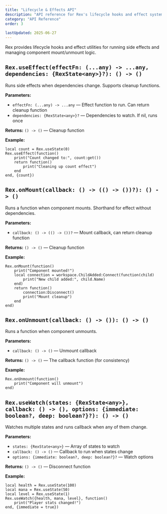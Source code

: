 ```yaml
---
title: "Lifecycle & Effects API"
description: "API reference for Rex's lifecycle hooks and effect system."
category: "API Reference"
order: 3
 
lastUpdated: 2025-06-27
---
```


Rex provides lifecycle hooks and effect utilities for running side effects and managing component mount/unmount logic.

## `Rex.useEffect(effectFn: (...any) -> ...any, dependencies: {RexState<any>}?): () -> ()`

Runs side effects when dependencies change. Supports cleanup functions.

**Parameters:**

- `effectFn: (...any) -> ...any` — Effect function to run. Can return cleanup function
- `dependencies: {RexState<any>}?` — Dependencies to watch. If nil, runs once

**Returns:** `() -> ()` — Cleanup function

**Example:**

```luau
local count = Rex.useState(0)
Rex.useEffect(function()
    print("Count changed to:", count:get())
    return function()
        print("Cleaning up count effect")
    end
end, {count})
```

## `Rex.onMount(callback: () -> (() -> ())?): () -> ()`

Runs a function when component mounts. Shorthand for effect without dependencies.

**Parameters:**

- `callback: () -> (() -> ())?` — Mount callback, can return cleanup function

**Returns:** `() -> ()` — Cleanup function

**Example:**

```luau
Rex.onMount(function()
    print("Component mounted!")
    local connection = workspace.ChildAdded:Connect(function(child)
        print("New child added:", child.Name)
    end)
    return function()
        connection:Disconnect()
        print("Mount cleanup")
    end
end)
```

## `Rex.onUnmount(callback: () -> ()): () -> ()`

Runs a function when component unmounts.

**Parameters:**

- `callback: () -> ()` — Unmount callback

**Returns:** `() -> ()` — The callback function (for consistency)

**Example:**

```luau
Rex.onUnmount(function()
    print("Component will unmount")
end)
```

## `Rex.useWatch(states: {RexState<any>}, callback: () -> (), options: {immediate: boolean?, deep: boolean?}?): () -> ()`

Watches multiple states and runs callback when any of them change.

**Parameters:**

- `states: {RexState<any>}` — Array of states to watch
- `callback: () -> ()` — Callback to run when states change
- `options: {immediate: boolean?, deep: boolean?}?` — Watch options

**Returns:** `() -> ()` — Disconnect function

**Example:**

```luau
local health = Rex.useState(100)
local mana = Rex.useState(50)
local level = Rex.useState(1)
Rex.useWatch({health, mana, level}, function()
    print("Player stats changed!")
end, {immediate = true})
```
